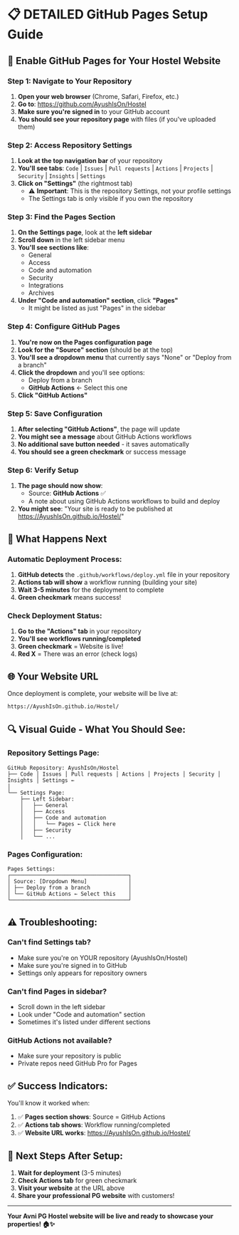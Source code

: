 # 📋 **DETAILED GitHub Pages Setup Guide**

## 🎯 **Enable GitHub Pages for Your Hostel Website**

### **Step 1: Navigate to Your Repository**
1. **Open your web browser** (Chrome, Safari, Firefox, etc.)
2. **Go to**: https://github.com/AyushIsOn/Hostel
3. **Make sure you're signed in** to your GitHub account
4. **You should see your repository page** with files (if you've uploaded them)

### **Step 2: Access Repository Settings**
1. **Look at the top navigation bar** of your repository
2. **You'll see tabs**: `Code` | `Issues` | `Pull requests` | `Actions` | `Projects` | `Security` | `Insights` | `Settings`
3. **Click on "Settings"** (the rightmost tab)
   - ⚠️ **Important**: This is the repository Settings, not your profile settings
   - The Settings tab is only visible if you own the repository

### **Step 3: Find the Pages Section**
1. **On the Settings page**, look at the **left sidebar**
2. **Scroll down** in the left sidebar menu
3. **You'll see sections like**:
   - General
   - Access
   - Code and automation
   - Security
   - Integrations
   - Archives
4. **Under "Code and automation" section**, click **"Pages"**
   - It might be listed as just "Pages" in the sidebar

### **Step 4: Configure GitHub Pages**
1. **You're now on the Pages configuration page**
2. **Look for the "Source" section** (should be at the top)
3. **You'll see a dropdown menu** that currently says "None" or "Deploy from a branch"
4. **Click the dropdown** and you'll see options:
   - Deploy from a branch
   - **GitHub Actions** ← Select this one
5. **Click "GitHub Actions"**

### **Step 5: Save Configuration**
1. **After selecting "GitHub Actions"**, the page will update
2. **You might see a message** about GitHub Actions workflows
3. **No additional save button needed** - it saves automatically
4. **You should see a green checkmark** or success message

### **Step 6: Verify Setup**
1. **The page should now show**:
   - Source: **GitHub Actions** ✅
   - A note about using GitHub Actions workflows to build and deploy
2. **You might see**: "Your site is ready to be published at https://AyushIsOn.github.io/Hostel/"

## 🚀 **What Happens Next**

### **Automatic Deployment Process:**
1. **GitHub detects** the `.github/workflows/deploy.yml` file in your repository
2. **Actions tab will show** a workflow running (building your site)
3. **Wait 3-5 minutes** for the deployment to complete
4. **Green checkmark** means success!

### **Check Deployment Status:**
1. **Go to the "Actions" tab** in your repository
2. **You'll see workflows running/completed**
3. **Green checkmark** = Website is live!
4. **Red X** = There was an error (check logs)

## 🌐 **Your Website URL**

Once deployment is complete, your website will be live at:
```
https://AyushIsOn.github.io/Hostel/
```

## 🔍 **Visual Guide - What You Should See:**

### **Repository Settings Page:**
```
GitHub Repository: AyushIsOn/Hostel
├── Code │ Issues │ Pull requests │ Actions │ Projects │ Security │ Insights │ Settings ←
│
└── Settings Page:
    ├── Left Sidebar:
    │   ├── General
    │   ├── Access
    │   ├── Code and automation
    │   │   └── Pages ← Click here
    │   ├── Security
    │   └── ...
```

### **Pages Configuration:**
```
Pages Settings:
┌─────────────────────────────────────┐
│ Source: [Dropdown Menu]             │
│ ├── Deploy from a branch            │
│ └── GitHub Actions ← Select this    │
└─────────────────────────────────────┘
```

## ⚠️ **Troubleshooting:**

### **Can't find Settings tab?**
- Make sure you're on YOUR repository (AyushIsOn/Hostel)
- Make sure you're signed in to GitHub
- Settings only appears for repository owners

### **Can't find Pages in sidebar?**
- Scroll down in the left sidebar
- Look under "Code and automation" section
- Sometimes it's listed under different sections

### **GitHub Actions not available?**
- Make sure your repository is public
- Private repos need GitHub Pro for Pages

## ✅ **Success Indicators:**

You'll know it worked when:
1. ✅ **Pages section shows**: Source = GitHub Actions
2. ✅ **Actions tab shows**: Workflow running/completed
3. ✅ **Website URL works**: https://AyushIsOn.github.io/Hostel/

## 🎯 **Next Steps After Setup:**

1. **Wait for deployment** (3-5 minutes)
2. **Check Actions tab** for green checkmark
3. **Visit your website** at the URL above
4. **Share your professional PG website** with customers!

---

**Your Avni PG Hostel website will be live and ready to showcase your properties! 🏠✨**
